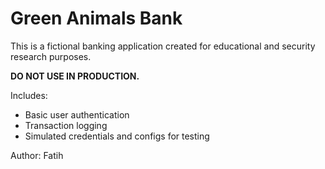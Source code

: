 # Green Animals Bank

This is a fictional banking application created for educational and security research purposes. 

**DO NOT USE IN PRODUCTION.**

Includes:
- Basic user authentication
- Transaction logging
- Simulated credentials and configs for testing

Author: Fatih
